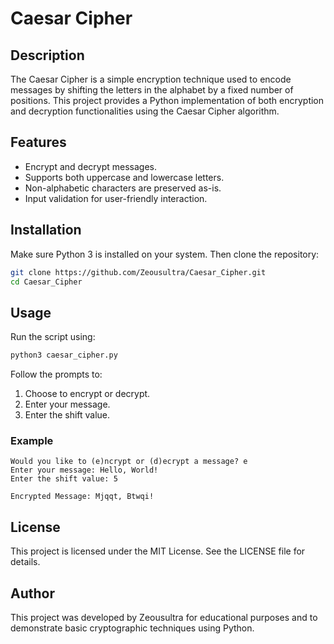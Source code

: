 # Caesar Cipher

## Description
The Caesar Cipher is a simple encryption technique used to encode messages by shifting the letters in the alphabet by a fixed number of positions. This project provides a Python implementation of both encryption and decryption functionalities using the Caesar Cipher algorithm.

## Features
- Encrypt and decrypt messages.
- Supports both uppercase and lowercase letters.
- Non-alphabetic characters are preserved as-is.
- Input validation for user-friendly interaction.

## Installation
Make sure Python 3 is installed on your system. Then clone the repository:

```bash
git clone https://github.com/Zeousultra/Caesar_Cipher.git
cd Caesar_Cipher
```

## Usage
Run the script using:

```bash
python3 caesar_cipher.py
```

Follow the prompts to:
1. Choose to encrypt or decrypt.
2. Enter your message.
3. Enter the shift value.

### Example
```
Would you like to (e)ncrypt or (d)ecrypt a message? e
Enter your message: Hello, World!
Enter the shift value: 5

Encrypted Message: Mjqqt, Btwqi!
```

## License
This project is licensed under the MIT License. See the LICENSE file for details.

## Author
This project was developed by Zeousultra for educational purposes and to demonstrate basic cryptographic techniques using Python.

